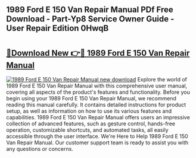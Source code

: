 ## 1989 Ford E 150 Van Repair Manual PDf Free Download - Part-Yp8 Service Owner Guide - User Repair Edition 0HwqB

# <h2><a href="http://bc63346.oget.top/?id=1989+Ford+E+150+Van+Repair+Manual">🔗Download New 👉🔴 1989 Ford E 150 Van Repair Manual</a></h2>

[![1989 Ford E 150 Van Repair Manual new download](https://i.imgur.com/5g1atiW.png)](http://bc63346.oget.top/?id=1989+Ford+E+150+Van+Repair+Manual)
Explore the world of 1989 Ford E 150 Van Repair Manual with this comprehensive user manual, covering all aspects of the product's features and functionality. Before you begin using your 1989 Ford E 150 Van Repair Manual, we recommend reading this manual carefully. It contains detailed instructions for product setup, as well as information on how to use its various features and capabilities. 1989 Ford E 150 Van Repair Manual offers users an impressive collection of advanced features, such as gesture control, hands-free operation, customizable shortcuts, and automated tasks, all easily accessible through the user interface. We're Here to Help 1989 Ford E 150 Van Repair Manual. Our customer support team is ready to assist you with any questions or concerns.
